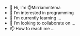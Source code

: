 - 👋 Hi, I’m @Mirriammtema
- 👀 I’m interested in programming
- 🌱 I’m currently learning ...
- 💞️ I’m looking to collaborate on ...
- 📫 How to reach me ...

<!---
Mirriammtema/Mirriammtema is a ✨ special ✨ repository because its `README.md` (this file) appears on your GitHub profile.
You can click the Preview link to take a look at your changes.
--->
